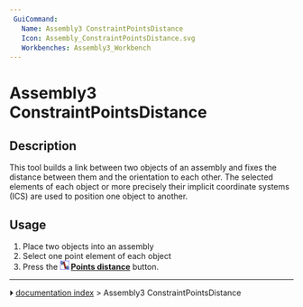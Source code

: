 ```yaml
---
 GuiCommand:
   Name: Assembly3 ConstraintPointsDistance
   Icon: Assembly_ConstraintPointsDistance.svg
   Workbenches: Assembly3_Workbench
---
```


# Assembly3 ConstraintPointsDistance

## Description

This tool builds a link between two objects of an assembly and fixes the distance between them and the orientation to each other. The selected elements of each object or more precisely their implicit coordinate systems (ICS) are used to position one object to another.

## Usage

1.  Place two objects into an assembly
2.  Select one point element of each object
3.  Press the **<img src="images/Assembly_ConstraintPointsDistance.svg" width=16px> [Points distance](Assembly3_ConstraintPointsDistance.md)** button.



---
⏵ [documentation index](../README.md) > Assembly3 ConstraintPointsDistance

